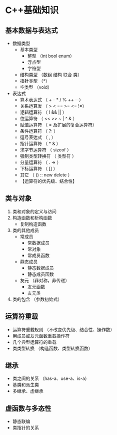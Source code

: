 # C++基础知识
## 基本数据与表达式
* 数据类型
    * 基本类型 
        * 整型 （int bool enum）
        * 浮点型
        * 字符型
    * 结构类型 （数组 结构 联合 类）
    * 指针类型 （*）
    * 空类型 （void）
* 表达式
    * 算术表达式 （ + - * / % ++ --）
    * 关系运算发 （ > < == >= <= !=）
    * 逻辑运算符 （ ! && || ）
    * 位运算符   （ << >> ~ | ^ & ）
    * 赋值运算符 （ = 及扩展的复合运算符）
    * 条件运算符 （ ?: ）
    * 逗号表达式 （ , ）
    * 指针运算符 （ * & ）
    * 求字节运算符 （ sizeof ）
    * 强制类型转换符 （ 类型符 ）
    * 分量运算符 （ . -> ）
    * 下标运算符 （ [] ）
    * 其它 （ () :: new delete ）
    - 【运算符的优先级、结合性】

## 类与对象
1. 类和对象的定义与访问
2. 构造函数和析构函数
    * 复制构造函数
3. 类的其他成员
    * 常成员
        * 常数据成员
        * 常对象
        * 常成员函数
    * 静态成员
        * 静态数据成员
        * 静态成员函数
    * 友元 （非对称，非传递）
        * 友元函数
        * 友元类
4. 类的包含 （参数初始式）

## 运算符重载
* 运算符重载规则 （不改变优先级、结合性、操作数）
* 用成员或友元函数重载操作符
* 几个典型运算符的重载
* 类类型转换 （构造函数、类型转换函数）

## 继承
* 类之间的关系 （has-a、use-a、is-a）
* 基类和派生类
* 多继承、虚继承

## 虚函数与多态性
* 静态联编
* 类指针的关系